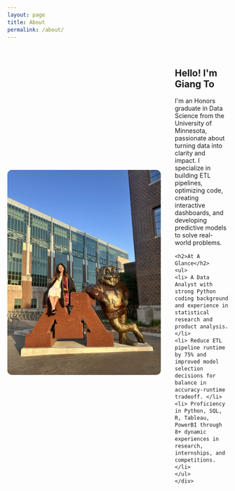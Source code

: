 ```yaml
---
layout: page
title: About
permalink: /about/
---
```


<!-- This is the base Jekyll theme. You can find out more info about customizing your Jekyll theme, as well as basic Jekyll usage documentation at [jekyllrb.com](https://jekyllrb.com/)

You can find the source code for Minima at GitHub:
[jekyll][jekyll-organization] /
[minima](https://github.com/jekyll/minima)

You can find the source code for Jekyll at GitHub:
[jekyll][jekyll-organization] /
[jekyll](https://github.com/jekyll/jekyll)


[jekyll-organization]: https://github.com/jekyll -->

<div style="display: flex; align-items: center; gap: 2rem; margin-top: 2rem;">
  <img src="/assets/img/about_me.jpg" alt="Giang To" style="width: 350px; border-radius: 10px;">

  <div>
    <h2>Hello! I'm Giang To</h2>
    <p>
      I'm an Honors graduate in Data Science from the University of Minnesota,
      passionate about turning data into clarity and impact.
      I specialize in building ETL pipelines, optimizing code, creating interactive dashboards,
      and developing predictive models to solve real-world problems.
    </p>
    
    <h2>At A Glance</h2>
    <ul>
    <li> A Data Analyst with strong Python coding background and experience in statistical research and product analysis. </li>
    <li> Reduce ETL pipeline runtime by 75% and improved model selection decisions for balance in accuracy-runtime tradeoff. </li>
    <li> Proficiency in Python, SQL, R, Tableau, PowerBI through 8+ dynamic experiences in research, internships, and competitions. </li>
    </ul>
    </div>
</div>